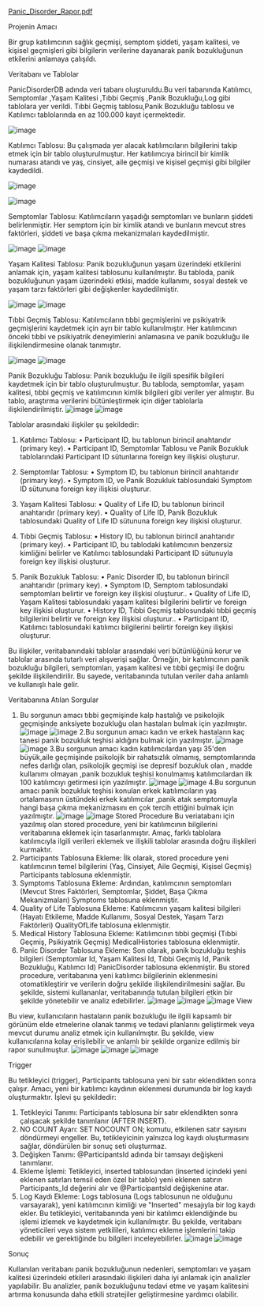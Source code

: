 [Panic_Disorder_Rapor.pdf](https://github.com/imransaglam/Panic-Disorder-Database/files/14237008/Panic_Disorder_Rapor.pdf)

Projenin Amacı

Bir grup katılımcının sağlık geçmişi, semptom şiddeti, yaşam kalitesi, ve kişisel 
geçmişleri gibi bilgilerin verilerine dayanarak panik bozukluğunun etkilerini 
anlamaya çalışıldı.

Veritabanı ve Tablolar

PanicDisorderDB adında veri tabanı oluşturuldu.Bu veri tabanında Katılımcı, 
Semptomlar ,Yaşam Kalitesi ,Tıbbi Geçmiş ,Panik Bozukluğu,Log gibi tablolara 
yer verildi. Tıbbi Geçmiş tablosu,Panik Bozukluğu tablosu ve Katılımcı
tablolarında en az 100.000 kayıt içermektedir.

![image](https://github.com/imransaglam/Panic-Disorder-Database/assets/108897583/6a687c35-d2fb-4ad4-ac3e-536b2bff9da4)

Katılımcı Tablosu: Bu çalışmada yer alacak katılımcıların bilgilerini takip etmek için bir tablo oluşturulmuştur. Her katılımcıya birincil bir kimlik numarası atandı ve yaş, cinsiyet, aile geçmişi ve kişisel geçmişi gibi bilgiler kaydedildi.

![image](https://github.com/imransaglam/Panic-Disorder-Database/assets/108897583/945d2d5f-1fe3-496e-8081-213c9c8a92ab)

![image](https://github.com/imransaglam/Panic-Disorder-Database/assets/108897583/1028ae64-e612-41d0-b965-69d5a6eb1d54)

Semptomlar Tablosu: Katılımcıların yaşadığı semptomları ve bunların şiddeti belirlenmiştir. Her semptom için bir kimlik atandı ve bunların mevcut stres faktörleri, şiddeti ve başa çıkma mekanizmaları kaydedilmiştir.

![image](https://github.com/imransaglam/Panic-Disorder-Database/assets/108897583/0f68d713-e042-431a-8c6b-9178f52ee189)
![image](https://github.com/imransaglam/Panic-Disorder-Database/assets/108897583/daa061ca-4e5f-4a3b-b1a0-0c6a34490953)

Yaşam Kalitesi Tablosu: Panik bozukluğunun yaşam üzerindeki etkilerini anlamak için, yaşam kalitesi tablosunu kullanılmıştır. Bu tabloda, panik bozukluğunun yaşam üzerindeki etkisi, madde kullanımı, sosyal destek ve yaşam tarzı faktörleri gibi değişkenler kaydedilmiştir.

![image](https://github.com/imransaglam/Panic-Disorder-Database/assets/108897583/5ec37345-237b-4d44-b096-1de97a1ec22b)
![image](https://github.com/imransaglam/Panic-Disorder-Database/assets/108897583/72f76abe-aff8-417a-86b0-5c119d35e93d)

Tıbbi Geçmiş Tablosu: Katılımcıların tıbbi geçmişlerini ve psikiyatrik geçmişlerini kaydetmek için ayrı bir tablo kullanılmıştır. Her katılımcının önceki tıbbi ve psikiyatrik deneyimlerini anlamasına ve panik bozukluğu ile ilişkilendirmesine olanak tanımıştır.

![image](https://github.com/imransaglam/Panic-Disorder-Database/assets/108897583/5991977f-3424-48da-a8b5-ec4d81a1eed8)
![image](https://github.com/imransaglam/Panic-Disorder-Database/assets/108897583/94bae5d9-4836-4aa1-a8d6-e35065dd3eb7)

Panik Bozukluğu Tablosu: Panik bozukluğu ile ilgili spesifik bilgileri kaydetmek için bir tablo oluşturulmuştur. Bu tabloda, semptomlar, yaşam kalitesi, tıbbi geçmiş ve katılımcının kimlik bilgileri gibi veriler yer almıştır. Bu tablo, araştırma verilerini bütünleştirmek için diğer tablolarla ilişkilendirilmiştir.
![image](https://github.com/imransaglam/Panic-Disorder-Database/assets/108897583/a7b5f9f5-7ea4-4f2b-97e0-24f023280dd0)
![image](https://github.com/imransaglam/Panic-Disorder-Database/assets/108897583/f44991b8-0b91-4868-9e94-03e9c54e9f49)

Tablolar arasındaki ilişkiler şu şekildedir:

1.	Katılımcı Tablosu:
•	Participant ID, bu tablonun birincil anahtarıdır (primary key).
•	Participant ID, Semptomlar Tablosu ve Panik Bozukluk tablolarındaki Participant ID sütunlarına foreign key  ilişkisi oluşturur.
2.	 Semptomlar Tablosu:
•	Symptom ID, bu tablonun birincil anahtarıdır (primary key).
•	Symptom ID, ve Panik Bozukluk  tablosundaki Symptom ID sütununa foreign key  ilişkisi oluşturur.

3.	 Yaşam Kalitesi Tablosu:
•	Quality of Life ID, bu tablonun birincil anahtarıdır (primary key).
•	Quality of Life ID, Panik Bozukluk  tablosundaki Quality of Life ID sütununa foreign key  ilişkisi oluşturur.
4.	Tıbbi Geçmiş Tablosu:
•	History ID, bu tablonun birincil anahtarıdır (primary key).
•	Participant ID, bu tablodaki katılımcının benzersiz kimliğini belirler ve Katılımcı tablosundaki Participant ID sütunuyla foreign key  ilişkisi oluşturur.
5.	Panik Bozukluk Tablosu:
•	Panic Disorder ID, bu tablonun birincil anahtarıdır (primary key).
•	Symptom ID, Semptom tablosundaki semptomları belirtir ve foreign key  ilişkisi oluşturur..
•	Quality of Life ID, Yaşam Kalitesi tablosundaki yaşam kalitesi bilgilerini belirtir ve foreign key  ilişkisi oluşturur.
•	History ID, Tıbbi Geçmiş tablosundaki tıbbi geçmiş bilgilerini belirtir ve foreign key  ilişkisi oluşturur..
•	Participant ID, Katılımcı  tablosundaki katılımcı bilgilerini belirtir foreign key  ilişkisi oluşturur.

Bu ilişkiler, veritabanındaki tablolar arasındaki veri bütünlüğünü korur ve tablolar arasında tutarlı veri alışverişi sağlar. Örneğin, bir katılımcının panik bozukluğu bilgileri, semptomları, yaşam kalitesi ve tıbbi geçmişi ile doğru şekilde ilişkilendirilir. Bu sayede, veritabanında tutulan veriler daha anlamlı ve kullanışlı hale gelir.

Veritabanına Atılan Sorgular
1. Bu sorgunun amacı tıbbi geçmişinde kalp hastalığı ve psikolojik geçmişinde anksiyete bozukluğu olan hastaları bulmak için yazılmıştır.
![image](https://github.com/imransaglam/Panic-Disorder-Database/assets/108897583/51bc264a-e0e1-4711-bbde-77b5d5ecc348)
![image](https://github.com/imransaglam/Panic-Disorder-Database/assets/108897583/59efb7f4-a014-4c1e-8709-cba452668926)
2.Bu sorgunun amacı kadın ve erkek hastaların kaç tanesi panik bozukluk teşhisi aldığını bulmak için yazılmıştır.
![image](https://github.com/imransaglam/Panic-Disorder-Database/assets/108897583/a344d4a7-d7b7-4da7-8e43-d5a1d350a493)
![image](https://github.com/imransaglam/Panic-Disorder-Database/assets/108897583/6b595254-634e-40ab-bf18-90509c3a4c50)
3.Bu sorgunun amacı kadın katılımcılardan yaşı 35'den büyük,aile geçmişinde psikolojik bir rahatsızlık olmamış, semptomlarında nefes darlığı olan, psikolojik geçmişi ise depresif bozukluk olan , madde kullanımı olmayan ,panik bozukluk teşhisi konulmamış katılımcılardan ilk 100 katılımcıyı getirmesi için yazılmıştır.
![image](https://github.com/imransaglam/Panic-Disorder-Database/assets/108897583/34501a21-7711-4ba8-bcec-aee17c6b84c0)
![image](https://github.com/imransaglam/Panic-Disorder-Database/assets/108897583/607a3e12-3f05-4dd5-a6e1-cfb7c5e2f520)
4.Bu sorgunun amacı panik bozukluk teşhisi konulan erkek katılımcıların yaş ortalamasının üstündeki erkek katılımcılar ,panik atak semptomuyla hangi başa çıkma mekanizmasını en çok tercih ettiğini bulmak için yazılmıştır.
![image](https://github.com/imransaglam/Panic-Disorder-Database/assets/108897583/bb73b445-5e6a-45f4-ad80-4ed53da748ee)
![image](https://github.com/imransaglam/Panic-Disorder-Database/assets/108897583/dc4491f2-05d8-413d-8c14-edb773ae0c5b)
Stored Procedure
Bu veriatabanı için yazılmış olan stored procedure, yeni bir katılımcının bilgilerini veritabanına eklemek için tasarlanmıştır. Amaç, farklı tablolara katılımcıyla ilgili verileri eklemek ve ilişkili tablolar arasında doğru ilişkileri kurmaktır.
1.	Participants Tablosuna Ekleme: İlk olarak, stored procedure yeni katılımcının temel bilgilerini (Yaş, Cinsiyet, Aile Geçmişi, Kişisel Geçmiş) Participants tablosuna eklenmiştir.
2.	Symptoms Tablosuna Ekleme: Ardından, katılımcının semptomları (Mevcut Stres Faktörleri, Semptomlar, Şiddet, Başa Çıkma Mekanizmaları) Symptoms tablosuna eklenmiştir.
3.	Quality of Life Tablosuna Ekleme: Katılımcının yaşam kalitesi bilgileri (Hayatı Etkileme, Madde Kullanımı, Sosyal Destek, Yaşam Tarzı Faktörleri) QualityOfLife tablosuna eklenmiştir.
4.	Medical History Tablosuna Ekleme: Katılımcının tıbbi geçmişi (Tıbbi Geçmiş, Psikiyatrik Geçmiş) MedicalHistories tablosuna eklenmiştir.
5.	Panic Disorder Tablosuna Ekleme: Son olarak, panik bozukluğu teşhis bilgileri (Semptomlar Id, Yaşam Kalitesi Id, Tıbbi Geçmiş Id, Panik Bozukluğu, Katılımcı Id) PanicDisorder tablosuna eklenmiştir.
Bu stored procedure, veritabanına yeni katılımcı bilgilerinin eklenmesini otomatikleştirir ve verilerin doğru şekilde ilişkilendirilmesini sağlar. Bu şekilde, sistemi kullananlar, veritabanında tutulan bilgileri etkin bir şekilde yönetebilir ve analiz edebilirler.
![image](https://github.com/imransaglam/Panic-Disorder-Database/assets/108897583/a008599f-4bc7-4f90-8e3d-d6afd41ec114)
![image](https://github.com/imransaglam/Panic-Disorder-Database/assets/108897583/bd496790-25d7-45cf-9944-6d5b4e922819)
![image](https://github.com/imransaglam/Panic-Disorder-Database/assets/108897583/4072dec9-e965-4b3f-b42a-dd68a7bf0e3d)
View

Bu view, kullanıcıların hastaların panik bozukluğu ile ilgili kapsamlı bir görünüm elde etmelerine olanak tanmış ve tedavi planlarını geliştirmek veya mevcut durumu analiz etmek için kullanılmıştır.
Bu şekilde, view kullanıcılarına kolay erişilebilir ve anlamlı bir şekilde organize edilmiş bir rapor sunulmuştur.
![image](https://github.com/imransaglam/Panic-Disorder-Database/assets/108897583/3c921662-6e0b-4c3b-a3f5-8a603a642406)
![image](https://github.com/imransaglam/Panic-Disorder-Database/assets/108897583/dc1ace26-5b1c-4620-9ff5-63c91a9272ac)
![image](https://github.com/imransaglam/Panic-Disorder-Database/assets/108897583/ea5db62e-394a-4ecc-8cdf-70d0b58bcd7c)

Trigger

Bu tetikleyici (trigger), Participants tablosuna yeni bir satır eklendikten sonra çalışır. Amacı, yeni bir katılımcı kaydının eklenmesi durumunda bir log kaydı oluşturmaktır.
İşlevi şu şekildedir:
1.	Tetikleyici Tanımı: Participants tablosuna bir satır eklendikten sonra çalışacak şekilde tanımlanır (AFTER INSERT).
2.	NO COUNT Ayarı: SET NOCOUNT ON; komutu, etkilenen satır sayısını döndürmeyi engeller. Bu, tetikleyicinin yalnızca log kaydı oluşturmasını sağlar, döndürülen bir sonuç seti oluşturmaz.
3.	Değişken Tanımı: @ParticipantsId adında bir tamsayı değişkeni tanımlanır.
4.	Ekleme İşlemi: Tetikleyici, inserted tablosundan (inserted içindeki yeni eklenen satırları temsil eden özel bir tablo) yeni eklenen satırın Participants_Id değerini alır ve @ParticipantsId değişkenine atar.
5.	Log Kaydı Ekleme: Logs tablosuna (Logs tablosunun ne olduğunu varsayarak), yeni katılımcının kimliği ve "Inserted" mesajıyla bir log kaydı ekler.
Bu tetikleyici, veritabanında yeni bir katılımcı eklendiğinde bu işlemi izlemek ve kaydetmek için kullanılmıştır. Bu şekilde, veritabanı yöneticileri veya sistem yetkilileri, katılımcı ekleme işlemlerini takip edebilir ve gerektiğinde bu bilgileri inceleyebilirler.
![image](https://github.com/imransaglam/Panic-Disorder-Database/assets/108897583/a471d3ce-70a5-432e-a319-635555a877ca)
![image](https://github.com/imransaglam/Panic-Disorder-Database/assets/108897583/12606334-f145-49c3-bccc-b8fdcb7b908f)

Sonuç

Kullanılan veritabanı panik bozukluğunun nedenleri, semptomları ve yaşam kalitesi üzerindeki etkileri arasındaki ilişkileri daha iyi anlamak için analizler yapılabilir. Bu analizler, panik bozukluğunu tedavi etme ve yaşam kalitesini artırma konusunda daha etkili stratejiler geliştirmesine yardımcı olabilir.




















